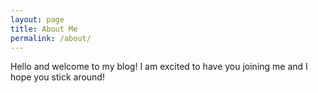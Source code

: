```yaml
---
layout: page
title: About Me
permalink: /about/
---
```


Hello and welcome to my blog! I am excited to have you joining me and I hope you stick around!

